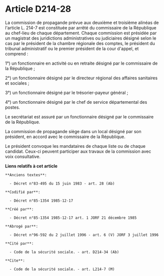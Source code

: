 # Article D214-28

La commission de propagande prévue aux deuxième et troisième alinéas de l'article L. 214-7 est constituée par arrêté du
commissaire de la République au chef-lieu de chaque département. Chaque commission est présidée par un magistrat des
juridictions administratives ou judiciaires désigné selon le cas par le président de la chambre régionale des comptes, le
président du tribunal administratif ou le premier président de la cour d'appel, et comprend : 

1°) un fonctionnaire en activité ou en retraite désigné par le commissaire de la République ; 

2°) un fonctionnaire désigné par le directeur régional des affaires sanitaires et sociales ; 

3°) un fonctionnaire désigné par le trésorier-payeur général ;

4°) un fonctionnaire désigné par le chef de service départemental des postes. 

Le secrétariat est assuré par un fonctionnaire désigné par le commissaire de la République. 

La commission de propagande siège dans un local désigné par son président, en accord avec le commissaire de la République.

Le président convoque les mandataires de chaque liste ou de chaque candidat. Ceux-ci peuvent participer aux travaux de la
commission avec voix consultative.

**Liens relatifs à cet article**

	**Anciens textes**:

	  - Décret n°83-495 du 15 juin 1983 - art. 28 (Ab)

	**Codifié par**:

	  - Décret n°85-1354 1985-12-17

	**Créé par**:

	  - Décret n°85-1354 1985-12-17 art. 1 JORF 21 décembre 1985

	**Abrogé par**:

	  - Décret n°96-592 du 2 juillet 1996 - art. 6 (V) JORF 3 juillet 1996

	**Cité par**:

	  - Code de la sécurité sociale. - art. D214-34 (Ab)

	**Cite**:

	  - Code de la sécurité sociale. - art. L214-7 (M)
